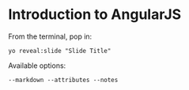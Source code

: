 
# Introduction to AngularJS

From the terminal, pop in:

  ```yo reveal:slide "Slide Title"```

Available options:

 ```--markdown --attributes --notes```
